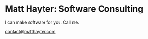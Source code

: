 Matt Hayter: Software Consulting
================================

I can make software for you. Call me.

contact@matthayter.com
